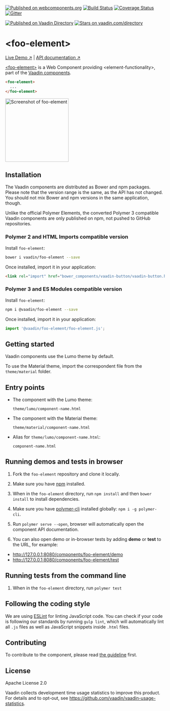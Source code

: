 [![Published on webcomponents.org](https://img.shields.io/badge/webcomponents.org-published-blue.svg)](https://www.webcomponents.org/element/vaadin/foo-element)
[![Build Status](https://travis-ci.org/vaadin/foo-element.svg?branch=master)](https://travis-ci.org/vaadin/foo-element)
[![Coverage Status](https://coveralls.io/repos/github/vaadin/foo-element/badge.svg?branch=master)](https://coveralls.io/github/vaadin/foo-element?branch=master)
[![Gitter](https://badges.gitter.im/Join%20Chat.svg)](https://gitter.im/vaadin/web-components?utm_source=badge&utm_medium=badge&utm_campaign=pr-badge)

 [![Published on Vaadin  Directory](https://img.shields.io/badge/Vaadin%20Directory-published-00b4f0.svg)](https://vaadin.com/directory/component/vaadinfoo-element)
[![Stars on vaadin.com/directory](https://img.shields.io/vaadin-directory/star/foo-element-directory-urlidentifier.svg)](https://vaadin.com/directory/component/vaadinfoo-element)




# &lt;foo-element&gt;

[Live Demo ↗](https://vaadin.com/components/foo-element/html-examples)
|
[API documentation ↗](https://vaadin.com/components/foo-element/html-api)


[&lt;foo-element&gt;](https://vaadin.com/components/foo-element) is a Web Component providing &lt;element-functionality&gt;, part of the [Vaadin components](https://vaadin.com/components).

<!--
```
<custom-element-demo>
  <template>
    <script src="../webcomponentsjs/webcomponents-lite.js"></script>
    <link rel="import" href="foo-element.html">
    <next-code-block></next-code-block>
  </template>
</custom-element-demo>
```
-->
```html
<foo-element>
  ...
</foo-element>
```

[<img src="https://raw.githubusercontent.com/vaadin/foo-element/master/screenshot.png" width="200" alt="Screenshot of foo-element">](https://vaadin.com/components/foo-element)


## Installation

The Vaadin components are distributed as Bower and npm packages.
Please note that the version range is the same, as the API has not changed.
You should not mix Bower and npm versions in the same application, though.

Unlike the official Polymer Elements, the converted Polymer 3 compatible Vaadin components
are only published on npm, not pushed to GitHub repositories.

### Polymer 2 and HTML Imports compatible version

Install `foo-element`:

```sh
bower i vaadin/foo-element --save
```

Once installed, import it in your application:

```html
<link rel="import" href="bower_components/vaadin-button/vaadin-button.html">
```
### Polymer 3 and ES Modules compatible version


Install `foo-element`:

```sh
npm i @vaadin/foo-element --save
```

Once installed, import it in your application:

```js
import '@vaadin/foo-element/foo-element.js';
```

## Getting started

Vaadin components use the Lumo theme by default.

To use the Material theme, import the correspondent file from the `theme/material` folder.

## Entry points

- The component with the Lumo theme:

  `theme/lumo/component-name.html`

- The component with the Material theme:

  `theme/material/component-name.html`

- Alias for `theme/lumo/component-name.html`:

  `component-name.html`


## Running demos and tests in browser

1. Fork the `foo-element` repository and clone it locally.

1. Make sure you have [npm](https://www.npmjs.com/) installed.

1. When in the `foo-element` directory, run `npm install` and then `bower install` to install dependencies.

1. Make sure you have [polymer-cli](https://www.npmjs.com/package/polymer-cli) installed globally: `npm i -g polymer-cli`.

1. Run `polymer serve --open`, browser will automatically open the component API documentation.

1. You can also open demo or in-browser tests by adding **demo** or **test** to the URL, for example:

  - http://127.0.0.1:8080/components/foo-element/demo
  - http://127.0.0.1:8080/components/foo-element/test


## Running tests from the command line

1. When in the `foo-element` directory, run `polymer test`


## Following the coding style

We are using [ESLint](http://eslint.org/) for linting JavaScript code. You can check if your code is following our standards by running `gulp lint`, which will automatically lint all `.js` files as well as JavaScript snippets inside `.html` files.


## Contributing

  To contribute to the component, please read [the guideline](https://github.com/vaadin/vaadin-core/blob/master/CONTRIBUTING.md) first.


## License

Apache License 2.0

Vaadin collects development time usage statistics to improve this product. For details and to opt-out, see https://github.com/vaadin/vaadin-usage-statistics.

